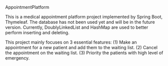 AppointmentPlatform


This is a medical appointment platform project implemented by Spring Boot, Thymeleaf. The database has not been used yet and will be in the future version.
Currently, DoublyLinkedList and HashMap are used to better perform inserting and deleting.

This project mainly focuses on 3 essential features:
(1) Make an appointment for a new patient and add them to the waiting list.
(2) Cancel the appointment on the waiting list.
(3) Priority the patients with high level of emergency.
